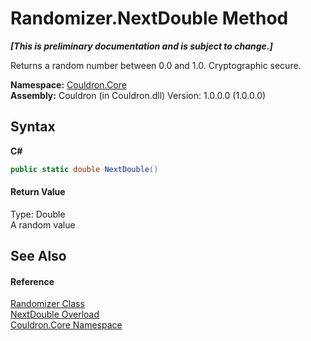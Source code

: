# Randomizer.NextDouble Method 
 _**\[This is preliminary documentation and is subject to change.\]**_

Returns a random number between 0.0 and 1.0. Cryptographic secure.

**Namespace:**&nbsp;<a href="N_Couldron_Core">Couldron.Core</a><br />**Assembly:**&nbsp;Couldron (in Couldron.dll) Version: 1.0.0.0 (1.0.0.0)

## Syntax

**C#**<br />
``` C#
public static double NextDouble()
```


#### Return Value
Type: Double<br />A random value

## See Also


#### Reference
<a href="T_Couldron_Core_Randomizer">Randomizer Class</a><br /><a href="Overload_Couldron_Core_Randomizer_NextDouble">NextDouble Overload</a><br /><a href="N_Couldron_Core">Couldron.Core Namespace</a><br />